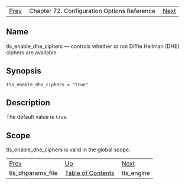 |     |     |     |
| --- | --- | --- |
| [Prev](conf.ref.tls_dhparams_file)  | Chapter 72. Configuration Options Reference |  [Next](config.tls_engine) |

<a name="conf.ref.tls_enable_dhe_ciphers"></a>
## Name

tls_enable_dhe_ciphers — controls whether or not Diffie Hellman (DHE) ciphers are available

## Synopsis

`tls_enable_dhe_ciphers = "true"`

<a name="idp27020512"></a>
## Description

The default value is `true`.

<a name="idp27022768"></a>
## Scope

tls_enable_dhe_ciphers is valid in the global scope.

|     |     |     |
| --- | --- | --- |
| [Prev](conf.ref.tls_dhparams_file)  | [Up](config.options.ref) |  [Next](config.tls_engine) |
| tls_dhparams_file  | [Table of Contents](index) |  tls_engine |

